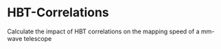 # HBT-Correlations
Calculate the impact of HBT correlations on the mapping speed of a mm-wave telescope
